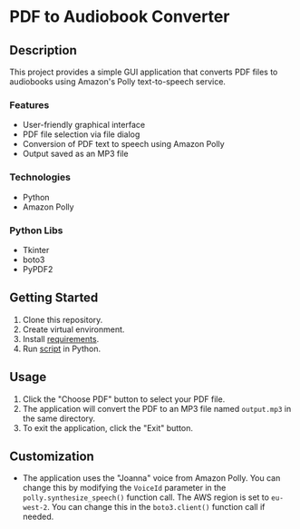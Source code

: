 # PDF to Audiobook Converter

## Description
This project provides a simple GUI application that converts PDF files to audiobooks using Amazon's Polly text-to-speech service.

### Features

* User-friendly graphical interface
* PDF file selection via file dialog
* Conversion of PDF text to speech using Amazon Polly
* Output saved as an MP3 file

### Technologies
* Python
* Amazon Polly

### Python Libs
* Tkinter
* boto3
* PyPDF2

## Getting Started
1. Clone this repository.
2. Create virtual environment.
3. Install [requirements](requirements.txt).
4. Run [script](main.py) in Python. 

## Usage
1. Click the "Choose PDF" button to select your PDF file.
2. The application will convert the PDF to an MP3 file named `output.mp3` in the same directory.
3. To exit the application, click the "Exit" button.

## Customization
* The application uses the "Joanna" voice from Amazon Polly. You can change this by modifying the `VoiceId` parameter in the `polly.synthesize_speech()` function call.
The AWS region is set to `eu-west-2`. You can change this in the `boto3.client()` function call if needed.
